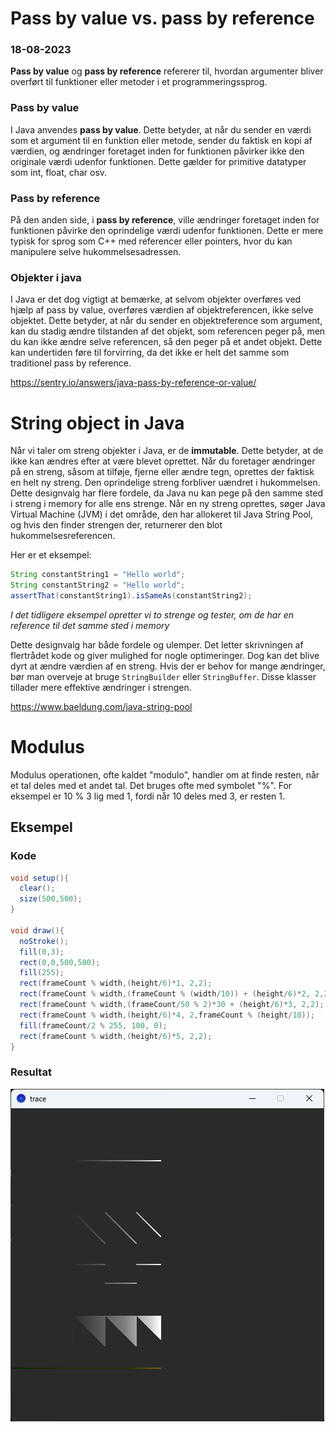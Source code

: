 
# Pass by value vs. pass by reference

### 18-08-2023

**Pass by value** og **pass by reference** refererer til, hvordan argumenter bliver overført til funktioner eller metoder i et programmeringssprog.

### Pass by value

I Java anvendes **pass by value**. Dette betyder, at når du sender en værdi som et argument til en funktion eller metode, sender du faktisk en kopi af værdien, og ændringer foretaget inden for funktionen påvirker ikke den originale værdi udenfor funktionen. Dette gælder for primitive datatyper som int, float, char osv.

### Pass by reference

På den anden side, i **pass by reference**, ville ændringer foretaget inden for funktionen påvirke den oprindelige værdi udenfor funktionen. Dette er mere typisk for sprog som C++ med referencer eller pointers, hvor du kan manipulere selve hukommelsesadressen.

### Objekter i java

I Java er det dog vigtigt at bemærke, at selvom objekter overføres ved hjælp af pass by value, overføres værdien af objektreferencen, ikke selve objektet. Dette betyder, at når du sender en objektreference som argument, kan du stadig ændre tilstanden af det objekt, som referencen peger på, men du kan ikke ændre selve referencen, så den peger på et andet objekt. Dette kan undertiden føre til forvirring, da det ikke er helt det samme som traditionel pass by reference.

https://sentry.io/answers/java-pass-by-reference-or-value/

# String object in Java

Når vi taler om streng objekter i Java, er de **immutable**. Dette betyder, at de ikke kan ændres efter at være blevet oprettet. Når du foretager ændringer på en streng, såsom at tilføje, fjerne eller ændre tegn, oprettes der faktisk en helt ny streng. Den oprindelige streng forbliver uændret i hukommelsen. Dette designvalg har flere fordele, da Java nu kan pege på den samme sted i streng i memory for alle ens strenge. Når en ny streng oprettes, søger Java Virtual Machine (JVM) i det område, den har allokeret til Java String Pool, og hvis den finder strengen der, returnerer den blot hukommelsesreferencen.

Her er et eksempel:

```java
String constantString1 = "Hello world";
String constantString2 = "Hello world";
assertThat(constantString1).isSameAs(constantString2);
```


*I det tidligere eksempel opretter vi to strenge og tester, om de har en reference til det samme sted i memory*

Dette designvalg har både fordele og ulemper. Det letter skrivningen af flertrådet kode og giver mulighed for nogle optimeringer. Dog kan det blive dyrt at ændre værdien af en streng. Hvis der er behov for mange ændringer, bør man overveje at bruge `StringBuilder` eller `StringBuffer`. Disse klasser tillader mere effektive ændringer i strengen.

https://www.baeldung.com/java-string-pool

# Modulus
Modulus operationen, ofte kaldet "modulo", handler om at finde resten, når et tal deles med et andet tal. Det bruges ofte med symbolet "%". For eksempel er 10 % 3 lig med 1, fordi når 10 deles med 3, er resten 1.
## Eksempel
### Kode
```java
void setup(){
  clear();
  size(500,500);
}

void draw(){
  noStroke();
  fill(0,3);
  rect(0,0,500,500);
  fill(255);
  rect(frameCount % width,(height/6)*1, 2,2);
  rect(frameCount % width,(frameCount % (width/10)) + (height/6)*2, 2,2);
  rect(frameCount % width,(frameCount/50 % 2)*30 + (height/6)*3, 2,2);
  rect(frameCount % width,(height/6)*4, 2,frameCount % (height/10));
  fill(frameCount/2 % 255, 100, 0);
  rect(frameCount % width,(height/6)*5, 2,2);
}
```
### Resultat
![](Pasted%20image%2020230819130047.png)
